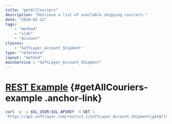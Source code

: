 ```yaml
---
title: "getAllCouriers"
description: "Retrieve a list of available shipping couriers."
date: "2018-02-12"
tags:
    - "method"
    - "sldn"
    - "Account"
classes:
    - "SoftLayer_Account_Shipment"
type: "reference"
layout: "method"
mainService : "SoftLayer_Account_Shipment"
---
```


# [REST Example](#getAllCouriers-example) <a href="/article/rest/"><i class="fas fa-question"></i></a> {#getAllCouriers-example .anchor-link} 
```bash
curl -g -u $SL_USER:$SL_APIKEY -X GET \
'https://api.softlayer.com/rest/v3.1/SoftLayer_Account_Shipment/getAllCouriers'
```
